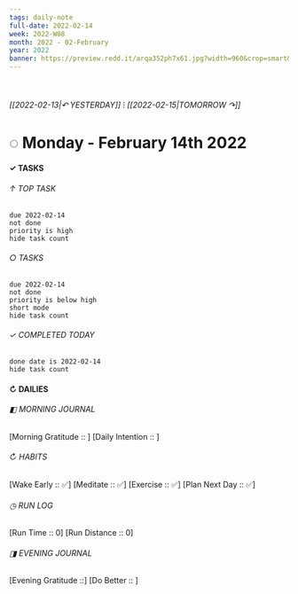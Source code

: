 ```yaml
---
tags: daily-note
full-date: 2022-02-14
week: 2022-W08
month: 2022 - 02-February
year: 2022
banner: https://preview.redd.it/arqa352ph7x61.jpg?width=960&crop=smart&auto=webp&s=84f9245d607b029667d5bfc4abf36547fc6213de
---
```

⠀
###### [[2022-02-13|↶ YESTERDAY]] ⁝ [[2022-02-15|TOMORROW ↷]]
# ◌ Monday -  February 14th 2022
#### ✓  TASKS

######  ↑ TOP TASK
```tasks
due 2022-02-14
not done
priority is high
hide task count
```
###### ○ TASKS
```tasks
due 2022-02-14
not done
priority is below high
short mode
hide task count
```
###### ✓ COMPLETED TODAY
```tasks
done date is 2022-02-14
hide task count
```
####  ↻ DAILIES

###### ◧ MORNING JOURNAL
[Morning Gratitude :: ]
[Daily Intention :: ]

###### ↻ HABITS
[Wake Early :: ✅]
[Meditate :: ✅]
[Exercise :: ✅]
[Plan Next Day :: ✅]

###### ◷ RUN LOG
[Run Time :: 0]
[Run Distance :: 0]

###### ◨ EVENING JOURNAL
[Evening Gratitude ::]
[Do Better :: ]